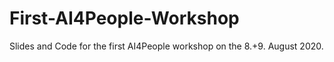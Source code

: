# First-AI4People-Workshop
Slides and Code for the first AI4People workshop on the 8.+9. August 2020.
